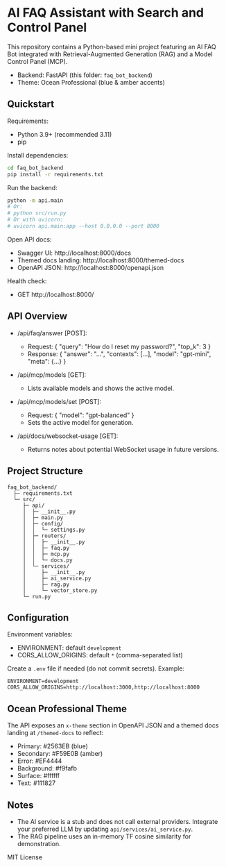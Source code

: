 # AI FAQ Assistant with Search and Control Panel

This repository contains a Python-based mini project featuring an AI FAQ Bot integrated with Retrieval-Augmented Generation (RAG) and a Model Control Panel (MCP).

- Backend: FastAPI (this folder: `faq_bot_backend`)
- Theme: Ocean Professional (blue & amber accents)

## Quickstart

Requirements:
- Python 3.9+ (recommended 3.11)
- pip

Install dependencies:

```bash
cd faq_bot_backend
pip install -r requirements.txt
```

Run the backend:

```bash
python -m api.main
# Or:
# python src/run.py
# Or with uvicorn:
# uvicorn api.main:app --host 0.0.0.0 --port 8000
```

Open API docs:
- Swagger UI: http://localhost:8000/docs
- Themed docs landing: http://localhost:8000/themed-docs
- OpenAPI JSON: http://localhost:8000/openapi.json

Health check:
- GET http://localhost:8000/

## API Overview

- /api/faq/answer [POST]:
  - Request: { "query": "How do I reset my password?", "top_k": 3 }
  - Response: { "answer": "...", "contexts": [...], "model": "gpt-mini", "meta": {...} }

- /api/mcp/models [GET]:
  - Lists available models and shows the active model.

- /api/mcp/models/set [POST]:
  - Request: { "model": "gpt-balanced" }
  - Sets the active model for generation.

- /api/docs/websocket-usage [GET]:
  - Returns notes about potential WebSocket usage in future versions.

## Project Structure

```
faq_bot_backend/
  ├─ requirements.txt
  └─ src/
     ├─ api/
     │  ├─ __init__.py
     │  ├─ main.py
     │  ├─ config/
     │  │  └─ settings.py
     │  ├─ routers/
     │  │  ├─ __init__.py
     │  │  ├─ faq.py
     │  │  ├─ mcp.py
     │  │  └─ docs.py
     │  └─ services/
     │     ├─ __init__.py
     │     ├─ ai_service.py
     │     ├─ rag.py
     │     └─ vector_store.py
     └─ run.py
```

## Configuration

Environment variables:
- ENVIRONMENT: default `development`
- CORS_ALLOW_ORIGINS: default `*` (comma-separated list)

Create a `.env` file if needed (do not commit secrets). Example:

```
ENVIRONMENT=development
CORS_ALLOW_ORIGINS=http://localhost:3000,http://localhost:8000
```

## Ocean Professional Theme

The API exposes an `x-theme` section in OpenAPI JSON and a themed docs landing at `/themed-docs` to reflect:
- Primary: #2563EB (blue)
- Secondary: #F59E0B (amber)
- Error: #EF4444
- Background: #f9fafb
- Surface: #ffffff
- Text: #111827

## Notes

- The AI service is a stub and does not call external providers. Integrate your preferred LLM by updating `api/services/ai_service.py`.
- The RAG pipeline uses an in-memory TF cosine similarity for demonstration.

MIT License